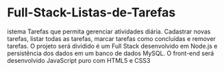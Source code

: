 # Full-Stack-Listas-de-Tarefas
istema Tarefas que permita gerenciar atividades diária. Cadastrar novas tarefas, listar todas as tarefas, marcar tarefas como concluídas e remover tarefas. O projeto será dividido é um Full Stack desenvolvido em Node.js e persistência dos dados em um banco de dados MySQL. O front-end será desenvolvido JavaScript puro com HTML5 e CSS3
